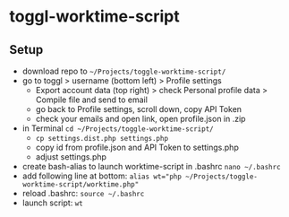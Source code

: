 toggl-worktime-script
======

Setup
-----
 * download repo to `~/Projects/toggle-worktime-script/`
 * go to toggl > username (bottom left) > Profile settings
    * Export account data (top right) > check Personal profile data > Compile file and send to email
    * go back to Profile settings, scroll down, copy API Token
    * check your emails and open link, open profile.json in .zip
 * in Terminal `cd ~/Projects/toggle-worktime-script/`
    * `cp settings.dist.php settings.php` 
    * copy id from profile.json and API Token to settings.php
    * adjust settings.php
 * create bash-alias to launch worktime-script in .bashrc `nano ~/.bashrc`
 * add following line at bottom: `alias wt="php ~/Projects/toggle-worktime-script/worktime.php"`
 * reload .bashrc: `source ~/.bashrc`
 * launch script: `wt`
